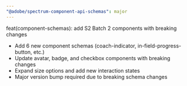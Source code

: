 ```yaml
---
"@adobe/spectrum-component-api-schemas": major
---
```


feat(component-schemas): add S2 Batch 2 components with breaking changes

- Add 6 new component schemas (coach-indicator, in-field-progress-button, etc.)
- Update avatar, badge, and checkbox components with breaking changes
- Expand size options and add new interaction states
- Major version bump required due to breaking schema changes
